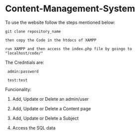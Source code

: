 # Content-Management-System
To use the website follow the steps mentioned below:

	git clone repository_name

	then copy the Code in the htdocs of XAMPP

	run XAMPP and then access the index.php file by goingo to "localhost/code/"

The Credntials are:
	
	 admin:password

	 test:test

Funcionality:

1. Add, Update or Delete an admin/user

2. Add, Update or Delete a Content page

3. Add, Update or Delete a Subject

4. Access the SQL data
